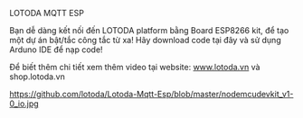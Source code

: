 LOTODA MQTT ESP

Bạn dễ dàng kết nối đến LOTODA platform bằng Board ESP8266 kit, để tạo một dự án bật/tắc công tắc từ xa!
Hãy download code tại đây và sử dụng Arduno IDE để nạp code!

Để biết thêm chi tiết xem thêm video tại website: www.lotoda.vn và shop.lotoda.vn

https://github.com/lotoda/Lotoda-Mqtt-Esp/blob/master/nodemcudevkit_v1-0_io.jpg
